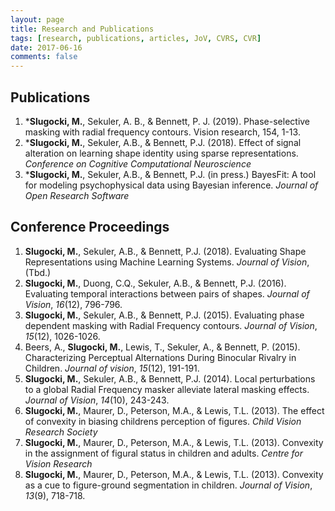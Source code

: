 ```yaml
---
layout: page
title: Research and Publications
tags: [research, publications, articles, JoV, CVRS, CVR]
date: 2017-06-16
comments: false
---
```

    
## Publications 
1. \***Slugocki, M.**, Sekuler, A. B., & Bennett, P. J. (2019). Phase-selective masking with radial frequency contours. Vision research, 154, 1-13.
2. \***Slugocki, M.**, Sekuler, A.B., & Bennett, P.J. (2018). Effect of signal alteration on learning shape identity using sparse representations. *Conference on Cognitive Computational Neuroscience* 
3. \***Slugocki, M.**, Sekuler, A.B., & Bennett, P.J. (in press.) BayesFit: A tool for modeling psychophysical data using Bayesian inference. *Journal of Open Research Software*

<!-- 3. \***Slugocki, M.**, Duong, C.Q., Sekuler, A.B., & Bennett, P.J. (in review). Evaluating temporal interactions between pairs of shapes.  -->


<!-- 4. \***Slugocki, M.**, Duong, C.Q., Sekuler, A.B., & Bennett, P.J. (submission planned for 2018). Evaluating temporal interactions between pairs of shapes. 
5. \***Slugocki, M.**, Sekuler, A.B., & Bennett, P.J. (submission planned for 2018). Local perturbations to a global Radial Frequency masker alleviate lateral masking effects.  
6. \***Slugocki, M.**, Sekuler, A.B., & Bennett, P.J. (submission planned for 2018). Uniform sensitivity to curvature deformations across polar angle. 
**_\*(Pending submission upon completion of thesis)_** -->

## Conference Proceedings
1. **Slugocki, M.**, Sekuler, A.B., & Bennett, P.J. (2018). Evaluating Shape Representations using Machine Learning Systems. *Journal of Vision*, (Tbd.)
1. **Slugocki, M.**, Duong, C.Q., Sekuler, A.B., & Bennett, P.J. (2016). Evaluating temporal interactions between pairs of shapes. *Journal of Vision*, *16*(12), 796-796. 
2. **Slugocki, M.**, Sekuler, A.B., & Bennett, P.J. (2015). Evaluating phase dependent masking with Radial Frequency contours. *Journal of Vision*, *15*(12), 1026-1026.
3. Beers, A., **Slugocki, M.**, Lewis, T., Sekuler, A., & Bennett, P. (2015). Characterizing Perceptual Alternations During Binocular Rivalry in Children. *Journal of vision*, *15*(12), 191-191.
4. **Slugocki, M.**, Sekuler, A.B., & Bennett, P.J. (2014). Local perturbations to a global Radial Frequency masker alleviate lateral masking effects. *Journal of Vision*, *14*(10), 243-243. 
5. **Slugocki, M.**, Maurer, D., Peterson, M.A., & Lewis, T.L. (2013). The effect of convexity in biasing childrens perception of figures. *Child Vision Research Society*
6. **Slugocki, M.**, Maurer, D., Peterson, M.A., & Lewis, T.L. (2013). Convexity in the assignment of figural status in children and adults. *Centre for Vision Research*
7. **Slugocki, M.**, Maurer, D., Peterson, M.A., & Lewis, T.L. (2013). Convexity as a cue to figure-ground segmentation in children. *Journal of Vision*, *13*(9), 718-718. 
 

 

